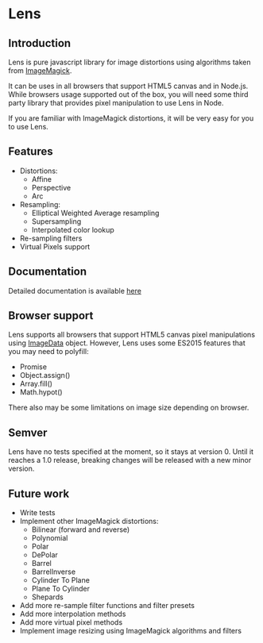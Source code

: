 # Lens

## Introduction

Lens is pure javascript library for image distortions using algorithms taken from [ImageMagick](https://imagemagick.org).

It can be uses in all browsers that support HTML5 canvas and in Node.js. While browsers usage supported out of the box,
you will need some third party library that provides pixel manipulation to use Lens in Node.

If you are familiar with ImageMagick distortions, it will be very easy for you to use Lens.

## Features

* Distortions:
    * Affine
    * Perspective
    * Arc
* Resampling:
    * Elliptical Weighted Average resampling
    * Supersampling
    * Interpolated color lookup
* Re-sampling filters
* Virtual Pixels support

## Documentation

Detailed documentation is available [here](https://alxcube.github.io/lens/docs/index.html)

## Browser support

Lens supports all browsers that support HTML5 canvas pixel manipulations using [ImageData](https://developer.mozilla.org/en-US/docs/Web/API/ImageData)
object. However, Lens uses some ES2015 features that you may need to polyfill:
* Promise
* Object.assign()
* Array.fill()
* Math.hypot()

There also may be some limitations on image size depending on browser.

## Semver

Lens have no tests specified at the moment, so it stays at version 0.
Until it reaches a 1.0 release, breaking changes will be released with a new minor version.

## Future work

* Write tests
* Implement other ImageMagick distortions:
    * Bilinear (forward and reverse)
    * Polynomial
    * Polar
    * DePolar
    * Barrel
    * BarrelInverse
    * Cylinder To Plane
    * Plane To Cylinder
    * Shepards
* Add more re-sample filter functions and filter presets
* Add more interpolation methods
* Add more virtual pixel methods
* Implement image resizing using ImageMagick algorithms and filters
    